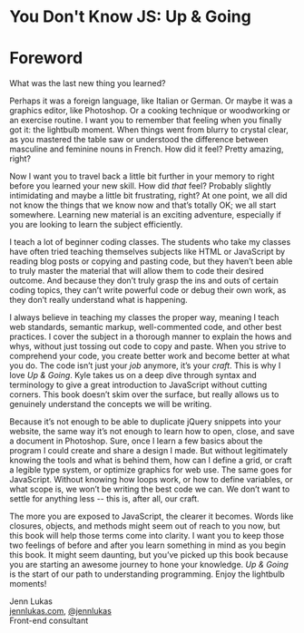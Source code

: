 # You Don't Know JS: Up & Going
# Foreword

What was the last new thing you learned?

Perhaps it was a foreign language, like Italian or German. Or maybe it was a graphics editor, like Photoshop. Or a cooking technique or woodworking or an exercise routine. I want you to remember that feeling when you finally got it: the lightbulb moment. When things went from blurry to crystal clear, as you mastered the table saw or understood the difference between masculine and feminine nouns in French. How did it feel? Pretty amazing, right?

Now I want you to travel back a little bit further in your memory to right before you learned your new skill. How did *that* feel? Probably slightly intimidating and maybe a little bit frustrating, right? At one point, we all did not know the things that we know now and that’s totally OK; we all start somewhere. Learning new material is an exciting adventure, especially if you are looking to learn the subject efficiently.

I teach a lot of beginner coding classes. The students who take my classes have often tried teaching themselves subjects like HTML or JavaScript by reading blog posts or copying and pasting code, but they haven’t been able to truly master the material that will allow them to code their desired outcome. And because they don’t truly grasp the ins and outs of certain coding topics, they can’t write powerful code or debug their own work, as they don’t really understand what is happening.

I always believe in teaching my classes the proper way, meaning I teach web standards, semantic markup, well-commented code, and other best practices. I cover the subject in a thorough manner to explain the hows and whys, without just tossing out code to copy and paste. When you strive to comprehend your code, you create better work and become better at what you do. The code isn’t just your *job* anymore, it’s your *craft*. This is why I love *Up & Going*. Kyle takes us on a deep dive through syntax and terminology to give a great introduction to JavaScript without cutting corners. This book doesn’t skim over the surface, but really allows us to genuinely understand the concepts we will be writing.

Because it’s not enough to be able to duplicate jQuery snippets into your website, the same way it’s not enough to learn how to open, close, and save a document in Photoshop. Sure, once I learn a few basics about the program I could create and share a design I made. But without legitimately knowing the tools and what is behind them, how can I define a grid, or craft a legible type system, or optimize graphics for web use. The same goes for JavaScript. Without knowing how loops work, or how to define variables, or what scope is, we won’t be writing the best code we can. We don’t want to settle for anything less -- this is, after all, our craft.

The more you are exposed to JavaScript, the clearer it becomes. Words like closures, objects, and methods might seem out of reach to you now, but this book will help those terms come into clarity. I want you to keep those two feelings of before and after you learn something in mind as you begin this book. It might seem daunting, but you’ve picked up this book because you are starting an awesome journey to hone your knowledge. *Up & Going* is the start of our path to understanding programming. Enjoy the lightbulb moments!

Jenn Lukas<br>
[jennlukas.com](http://jennlukas.com/), [@jennlukas](https://twitter.com/jennlukas)<br>
Front-end consultant
